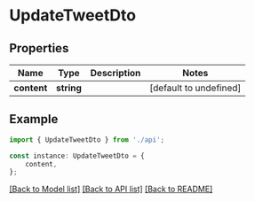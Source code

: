 # UpdateTweetDto


## Properties

Name | Type | Description | Notes
------------ | ------------- | ------------- | -------------
**content** | **string** |  | [default to undefined]

## Example

```typescript
import { UpdateTweetDto } from './api';

const instance: UpdateTweetDto = {
    content,
};
```

[[Back to Model list]](../README.md#documentation-for-models) [[Back to API list]](../README.md#documentation-for-api-endpoints) [[Back to README]](../README.md)
